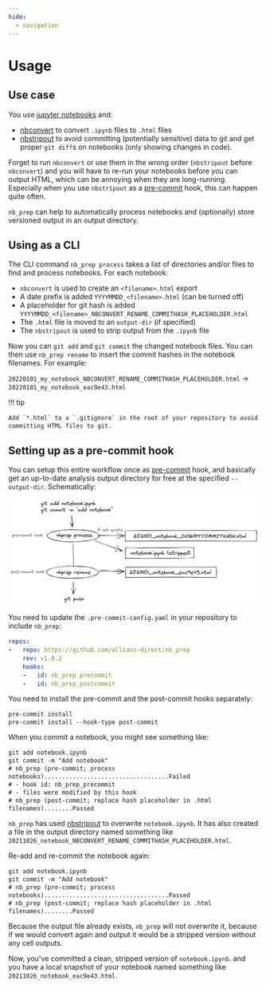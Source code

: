 ```yaml
---
hide:
  - navigation
---
```


# Usage

## Use case
You use [jupyter notebooks](https://jupyter.org/) and:

- [nbconvert](https://github.com/jupyter/nbconvert) to convert `.ipynb` files to `.html` files
- [nbstripout](https://github.com/kynan/nbstripout) to avoid committing (potentially sensitive) data to git and get proper `git diff`s on notebooks (only showing changes in code).

Forget to run `nbconvert` or use them in the wrong order (`nbstripout` before `nbconvert`) and you will have to re-run your notebooks before you can output HTML, which can be annoying when they are long-running. Especially when you use `nbstripout` as a [pre-commit](https://pre-commit.com/) hook, this can happen quite often.

`nb_prep` can help to automatically process notebooks and (optionally) store versioned output in an output directory.

## Using as a CLI

The CLI command `nb_prep process` takes a list of directories and/or files to find and process notebooks. For each notebook:

- `nbconvert` is used to create an `<filename>.html` export
- A date prefix is added `YYYYMMDD_<filename>.html` (can be turned off)
- A placeholder for git hash is added `YYYYMMDD_<filename>_NBCONVERT_RENAME_COMMITHASH_PLACEHOLDER.html`
- The `.html` file is moved to an `output-dir` (if specified)
- The `nbstripout` is used to strip output from the `.ipynb` file

Now you can `git add` and `git commit` the changed notebook files. You can then use `nb_prep rename` to insert the commit hashes in the notebook filenames. For example:

`20220101_my_notebook_NBCONVERT_RENAME_COMMITHASH_PLACEHOLDER.html` -> `20220101_my_notebook_eac9e43.html`

!!! tip

    Add `*.html` to a `.gitignore` in the root of your repository to avoid committing HTML files to git.

## Setting up as a pre-commit hook

You can setup this entire workflow once as [pre-commit](https://pre-commit.com/) hook, and basically get an up-to-date analysis output directory for free at the specified `--output-dir`. Schematically:

![](assets/images/schema_workflow.png)

You need to update the `.pre-commit-config.yaml` in your repository to include `nb_prep`:

```yaml
repos:
-   repo: https://github.com/allianz-direct/nb_prep
    rev: v1.0.2
    hooks:
    -   id: nb_prep_precommit
    -   id: nb_prep_postcommit
```

You need to install the pre-commit and the post-commit hooks separately:

```shell
pre-commit install
pre-commit install --hook-type post-commit
```

When you commit a notebook, you might see something like:

```shell
git add notebook.ipynb
git commit -m "Add notebook"
# nb_prep (pre-commit; process notebooks)...................................Failed
# - hook id: nb_prep_precommit
# - files were modified by this hook
# nb_prep (post-commit; replace hash placeholder in .html filenames)........Passed
```

`nb_prep` has used [nbstripout](https://github.com/kynan/nbstripout) to overwrite `notebook.ipynb`. It has also created a file in the output directory named something like `20211026_notebook_NBCONVERT_RENAME_COMMITHASH_PLACEHOLDER.html`.

Re-add and re-commit the notebook again:

```shell
git add notebook.ipynb
git commit -m "Add notebook"
# nb_prep (pre-commit; process notebooks)...................................Passed
# nb_prep (post-commit; replace hash placeholder in .html filenames)........Passed
```

Because the output file already exists, `nb_prep` will not overwrite it, because if we would convert again and output it would be a stripped version without any cell outputs. 

Now, you've committed a clean, stripped version of `notebook.ipynb`. and you have a local snapshot of your notebook named something like `20211026_notebook_eac9e43.html`.

